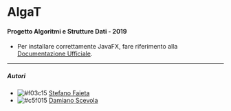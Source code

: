 # AlgaT
#### Progetto Algoritmi e Strutture Dati - 2019

- Per installare correttamente JavaFX, fare riferimento alla [Documentazione Ufficiale](https://openjfx.io/openjfx-docs/).  

-------------------------------------
##### Autori
- ![#f03c15](https://placehold.it/15/f03c15/000000?text=+) [Stefano Faieta](https://github.com/stefanofa)  
- ![#c5f015](https://placehold.it/15/c5f015/000000?text=+) [Damiano Scevola](https://github.com/lusvelt)
